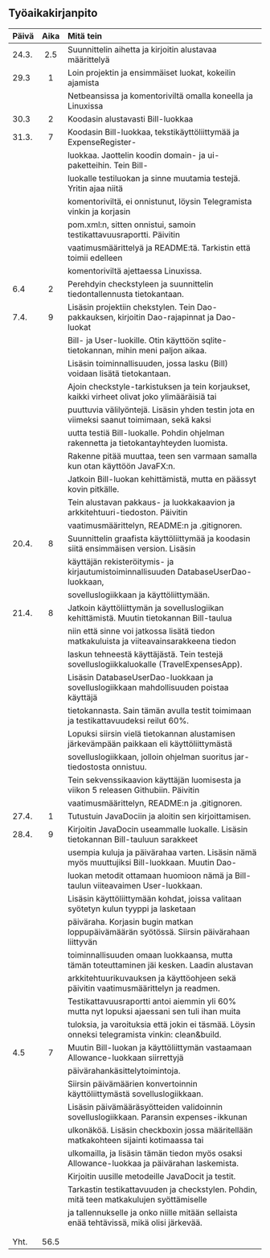 ## Työaikakirjanpito

| Päivä | Aika   | Mitä tein                                               |
| ------|:------:|:--------------------------------------------------------|
| 24.3. |  2.5   | Suunnittelin aihetta ja kirjoitin alustavaa määrittelyä |
| 29.3  |  1     | Loin projektin ja ensimmäiset luokat, kokeilin ajamista |
|       |	 | Netbeansissa ja komentoriviltä omalla koneella ja Linuxissa
| 30.3  |  2     | Koodasin alustavasti Bill-luokkaa |
| 31.3. |  7     | Koodasin Bill-luokkaa, tekstikäyttöliittymää ja ExpenseRegister-|
|       |        | luokkaa. Jaottelin koodin domain- ja ui-paketteihin. Tein Bill-|
|       |        | luokalle testiluokan ja sinne muutamia testejä. Yritin ajaa niitä|
|       |        | komentoriviltä, ei onnistunut, löysin Telegramista vinkin ja korjasin| 
|       |        | pom.xml:n, sitten onnistui, samoin testikattavuusraportti. Päivitin |
|       |        | vaatimusmäärittelyä ja README:tä. Tarkistin että toimii edelleen|
|       |        | komentoriviltä ajettaessa Linuxissa. |
|  6.4  |   2    | Perehdyin checkstyleen ja suunnittelin tiedontallennusta tietokantaan.  |
|  7.4. |   9    | Lisäsin projektiin chekstylen. Tein Dao-pakkauksen, kirjoitin Dao-rajapinnat ja Dao-luokat |
|       |        | Bill- ja User-luokille. Otin käyttöön sqlite-tietokannan, mihin meni paljon aikaa.| 
|       |        | Lisäsin toiminnallisuuden, jossa lasku (Bill) voidaan lisätä tietokantaan. 
|       |        | Ajoin checkstyle-tarkistuksen ja tein korjaukset, kaikki virheet olivat joko ylimääräisiä tai|
|       |        | puuttuvia välilyöntejä. Lisäsin yhden testin jota en viimeksi saanut toimimaan, sekä kaksi|
|       |        | uutta testiä Bill-luokalle. Pohdin ohjelman rakennetta ja tietokantayhteyden luomista.|
|       |        | Rakenne pitää muuttaa, teen sen varmaan samalla kun otan käyttöön JavaFX:n.|
|       |        | Jatkoin Bill-luokan kehittämistä, mutta en päässyt kovin pitkälle. |
|       |        | Tein alustavan pakkaus- ja luokkakaavion ja arkkitehtuuri-tiedoston. Päivitin |
|       |        | vaatimusmäärittelyn, README:n ja .gitignoren.|
| 20.4. |   8    | Suunnittelin graafista käyttöliittymää ja koodasin siitä ensimmäisen version. Lisäsin| 
|       |        | käyttäjän rekisteröitymis- ja kirjautumistoiminnallisuuden DatabaseUserDao-luokkaan,| 
|       |        | sovelluslogiikkaan ja käyttöliittymään.|
| 21.4. |   8    | Jatkoin käyttöliittymän ja sovelluslogiikan kehittämistä. Muutin tietokannan Bill-taulua|
|       |        | niin että sinne voi jatkossa lisätä tiedon matkakuluista ja viiteavainsarakkeena tiedon|
|       |        | laskun tehneestä käyttäjästä. Tein testejä sovelluslogiikkaluokalle (TravelExpensesApp).|
|       |        | Lisäsin DatabaseUserDao-luokkaan ja sovelluslogiikkaan mahdollisuuden poistaa käyttäjä|
|       |        | tietokannasta. Sain tämän avulla testit toimimaan ja testikattavuudeksi reilut 60%.| 
|       |        | Lopuksi siirsin vielä tietokannan alustamisen järkevämpään paikkaan eli käyttöliittymästä| 
|       |        | sovelluslogiikkaan, jolloin ohjelman suoritus jar-tiedostosta onnistuu.| 
|       |        | Tein sekvenssikaavion käyttäjän luomisesta ja viikon 5 releasen Githubiin. Päivitin |
|       |        | vaatimusmäärittelyn, README:n ja .gitignoren.|
| 27.4. |    1   | Tutustuin JavaDociin ja aloitin sen kirjoittamisen.|
| 28.4. |    9   | Kirjoitin JavaDocin useammalle luokalle. Lisäsin tietokannan Bill-tauluun sarakkeet|
|       |        | usempia kuluja ja päivärahaa varten. Lisäsin nämä myös muuttujiksi Bill-luokkaan. Muutin Dao-|
|       |        | luokan metodit ottamaan huomioon nämä ja Bill-taulun viiteavaimen User-luokkaan. |
|       |        | Lisäsin käyttöliittymään kohdat, joissa valitaan syötetyn kulun tyyppi ja lasketaan|
|       |        | päiväraha. Korjasin bugin matkan loppupäivämäärän syötössä. Siirsin päivärahaan liittyvän|
|       |        | toiminnallisuuden omaan luokkaansa, mutta tämän toteuttaminen jäi kesken. Laadin alustavan|
|       |        | arkkitehtuurikuvauksen ja käyttöohjeen sekä päivitin vaatimusmäärittelyn ja readmen.|
|       |        | Testikattavuusraportti antoi aiemmin yli 60% mutta nyt lopuksi ajaessani sen tuli ihan muita|
|       |        | tuloksia, ja varoituksia että jokin ei täsmää. Löysin onneksi telegramista vinkin: clean&build.|
| 4.5   |    7   | Muutin Bill-luokan ja käyttöliittymän vastaamaan Allowance-luokkaan siirrettyjä 
|       |        | päivärahankäsittelytoimintoja.|
|       |        | Siirsin päivämäärien konvertoinnin käyttöliittymästä sovelluslogiikkaan.| 
|       |        | Lisäsin päivämääräsyötteiden validoinnin sovelluslogiikkaan. Paransin expenses-ikkunan |
|       |        | ulkonäköä. Lisäsin checkboxin jossa määritellään matkakohteen sijainti kotimaassa tai |
|       |        | ulkomailla, ja lisäsin tämän tiedon myös osaksi Allowance-luokkaa ja päivärahan laskemista.| 
|       |        | Kirjoitin uusille  metodeille JavaDocit ja testit.|
|       |        | Tarkastin testikattavuuden ja checkstylen. Pohdin, mitä teen matkakulujen syöttämiselle|
|       |        | ja tallennukselle ja onko niille mitään sellaista enää tehtävissä, mikä olisi järkevää.
|       |        | 
|       |        |
| Yht.  | 56.5   |

